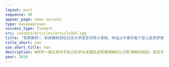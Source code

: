 ```yaml
---
layout: post
sequence: 90
appear_page: news success
type: easymaycases
success_type: fineart
src: /assets/articles/article102.jpg
title: "易美案例丨 斩获藤校哥伦比亚大学语言学硕士录取，幸运从不辜负每个苦心追求梦想的人"
title_short: nan
use_short_title: nan
description: W同学一直以来对于自己的学业发展轨迹有着明确的认识和清晰的规划，其对于语言学的兴趣从本科延续到了研究生的申请。然而作为一名语言学的申请者，W同学自身的标化成绩却并不出彩。3.7+的gpa、100+的托福成绩、以及315+的GRE成绩使其在迅猛的名校竞争洪流中如一片浮萍。怀揣着对于语言学的满腔热情和对藤校的向往，万般无奈的W同学找到了易美。
year: 2016
---
```


